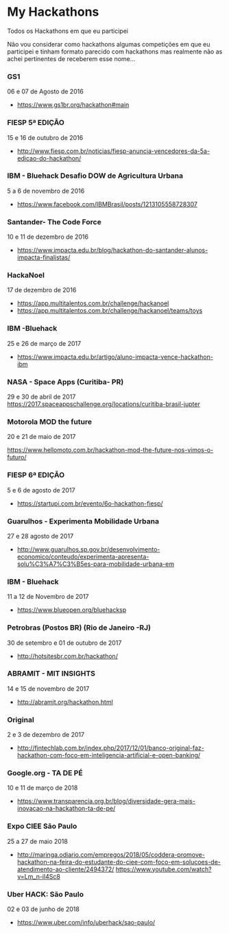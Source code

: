 # My Hackathons
Todos os Hackathons em que eu participei

Não vou considerar como hackathons algumas competições em que eu participei e tinham formato parecido com hackathons mas realmente não as achei pertinentes de receberem esse nome...

### GS1 
06 e 07 de Agosto de 2016  
- https://www.gs1br.org/hackathon#main

### FIESP 5ª EDIÇÃO 
 15 e 16 de outubro de 2016
- http://www.fiesp.com.br/noticias/fiesp-anuncia-vencedores-da-5a-edicao-do-hackathon/

### IBM - Bluehack Desafio DOW de Agricultura Urbana 
5 a 6 de novembro de 2016  
- https://www.facebook.com/IBMBrasil/posts/1213105558728307

### Santander- The Code Force 
10 e 11 de dezembro de 2016
- https://www.impacta.edu.br/blog/hackathon-do-santander-alunos-impacta-finalistas/

### HackaNoel 
17 de dezembro de 2016
- https://app.multitalentos.com.br/challenge/hackanoel 
- https://app.multitalentos.com.br/challenge/hackanoel/teams/toys

### IBM -Bluehack 
25 e 26 de março de 2017 
- https://www.impacta.edu.br/artigo/aluno-impacta-vence-hackathon-ibm

### NASA - Space Apps (Curitiba- PR) 
29 e 30 de abril de 2017 
https://2017.spaceappschallenge.org/locations/curitiba-brasil-jupter

### Motorola MOD the future 
20 e 21 de maio de 2017

https://www.hellomoto.com.br/hackathon-mod-the-future-nos-vimos-o-futuro/

### FIESP 6ª EDIÇÃO 
5 e 6 de agosto de 2017 
- https://startupi.com.br/evento/6o-hackathon-fiesp/

### Guarulhos - Experimenta Mobilidade Urbana 
27 e 28 agosto de 2017 
- http://www.guarulhos.sp.gov.br/desenvolvimento-economico/conteudo/experimenta-apresenta-solu%C3%A7%C3%B5es-para-mobilidade-urbana-em

### IBM - Bluehack 
11 a 12 de Novembro de 2017 
- https://www.blueopen.org/bluehacksp

### Petrobras (Postos BR) (Rio de Janeiro -RJ) 
30 de setembro e 01 de outubro de 2017 
- http://hotsitesbr.com.br/hackathon/

### ABRAMIT - MIT INSIGHTS 
14 e 15 de novembro de 2017 
- http://abramit.org/hackathon.html

### Original  
2 e 3 de dezembro de 2017 
- http://fintechlab.com.br/index.php/2017/12/01/banco-original-faz-hackathon-com-foco-em-inteligencia-artificial-e-open-banking/
 
### Google.org - TA DE PÉ 
10 e 11 de março de 2018 
- https://www.transparencia.org.br/blog/diversidade-gera-mais-inovacao-na-hackathon-ta-de-pe/

### Expo CIEE São Paulo 
25 a 27 de maio 2018 
- http://maringa.odiario.com/empregos/2018/05/coddera-promove-hackathon-na-feira-do-estudante-do-ciee-com-foco-em-solucoes-de-atendimento-ao-cliente/2494372/
https://www.youtube.com/watch?v=Lm_n-il4Sc8

### Uber HACK: São Paulo 
02 e 03 de junho de 2018 
- https://www.uber.com/info/uberhack/sao-paulo/



